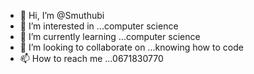- 👋 Hi, I’m @Smuthubi
- 👀 I’m interested in ...computer science
- 🌱 I’m currently learning ...computer science
- 💞️ I’m looking to collaborate on ...knowing how to code
- 📫 How to reach me ...0671830770

<!---
Smuthubi/Smuthubi is a ✨ special ✨ repository because its `README.md` (this file) appears on your GitHub profile.
You can click the Preview link to take a look at your changes.
--->
